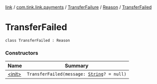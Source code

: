 [link](../../../../index.md) / [com.tink.link.payments](../../../index.md) / [TransferFailure](../../index.md) / [Reason](../index.md) / [TransferFailed](./index.md)

# TransferFailed

`class TransferFailed : Reason`

### Constructors

| Name | Summary |
|---|---|
| [&lt;init&gt;](-init-.md) | `TransferFailed(message: `[`String`](https://kotlinlang.org/api/latest/jvm/stdlib/kotlin/-string/index.html)`? = null)` |
